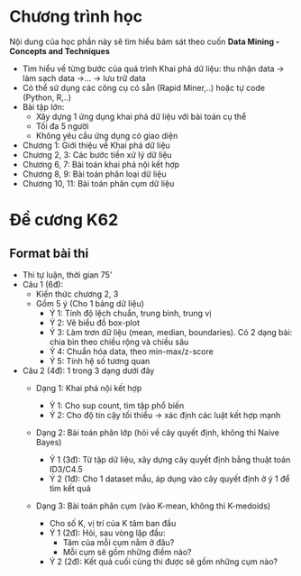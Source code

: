 # Chương trình học 
Nội dung của học phần này sẽ tìm hiểu bám sát theo cuốn **Data Mining - Concepts and Techniques**  

- Tìm hiểu về từng bước của quá trình Khai phá dữ liệu: thu nhận data -> làm sạch data ->... -> lưu trữ data
- Có thể sử dụng các công cụ có sẵn (Rapid Miner,..) hoặc tự code (Python, R,..)
- Bài tập lớn:
  - Xây dựng 1 ứng dụng khai phá dữ liệu với bài toán cụ thể
  - Tối đa 5 người
  - Không yêu cầu ứng dụng có giao diện
- Chương 1: Giới thiệu về Khai phá dữ liệu
- Chương 2, 3: Các bước tiền xử lý dữ liệu
- Chương 6, 7: Bài toán khai phá nội kết hợp
- Chương 8, 9: Bài toán phân loại dữ liệu
- Chương 10, 11: Bài toán phân cụm dữ liệu

# Đề cương K62
## Format bài thi
- Thi tự luận, thời gian 75'
- Câu  1 (6đ): 
  - Kiến thức chương 2, 3
  - Gồm 5 ý (Cho 1 bảng dữ liệu)
    - Ý 1: Tính độ lệch chuẩn, trung bình, trung vị
    - Ý 2: Vẽ biểu đồ box-plot
    - Ý 3: Làm trơn dữ liệu (mean, median, boundaries). Có 2 dạng bài: chia bin theo chiều rộng và chiều sâu 
    - Ý 4: Chuẩn hóa data, theo min-max/z-score
    - Ý 5: Tính hệ số tương quan 
- Câu 2 (4đ): 1 trong 3 dạng dưới đây
  - Dạng 1: Khai phá nội kết hợp
    - Ý 1: Cho sup count, tìm tập phổ biến
    - Ý 2: Cho độ tin cậy tối thiểu -> xác định các luật kết hợp mạnh

  - Dạng 2: Bài toán phân lớp (hỏi về cây quyết định, không thi Naive Bayes) 
    - Ý 1 (3đ): Từ tập dữ liệu, xây dựng cây quyết định bằng thuật toán ID3/C4.5
    - Ý 2 (1đ): Cho 1 dataset mẫu, áp dụng vào cây quyết định ở ý 1 để tìm kết quả
    
  - Dạng 3: Bài toán phân cụm (vào K-mean, không thi K-medoids)
    - Cho số K, vị trí của K tâm ban đầu
    - Ý 1 (2đ): Hỏi, sau vòng lặp đầu: 
      - Tâm của mỗi cụm nằm ở đâu?
      - Mỗi cụm sẽ gồm những điềm nào?
    - Ý 2 (2đ): Kết quả cuối cùng thi được sẽ gồm những cụm nào?
